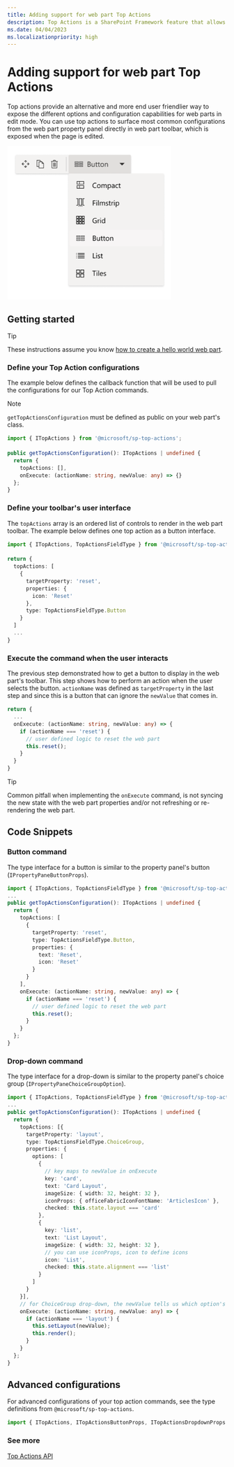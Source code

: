 ```yaml
---
title: Adding support for web part Top Actions
description: Top Actions is a SharePoint Framework feature that allows web part developers to add commands to a web part's toolbar
ms.date: 04/04/2023
ms.localizationpriority: high
---
```


# Adding support for web part Top Actions

Top actions provide an alternative and more end user friendlier way to expose the different options and configuration capabilities for web parts in edit mode. You can use top actions to surface most common configurations from the web part property panel directly in web part toolbar, which is exposed when the page is edited.

![Top Actions Example](../../../images/webpart-top-actions.png)

## Getting started

> [!TIP]
> These instructions assume you know [how to create a hello world web part](../get-started/build-a-hello-world-web-part.md).

### Define your Top Action configurations

The example below defines the callback function that will be used to pull the configurations for our Top Action commands.

> [!NOTE]
> `getTopActionsConfiguration` must be defined as public on your web part's class.

```typescript
import { ITopActions } from '@microsoft/sp-top-actions';

public getTopActionsConfiguration(): ITopActions | undefined {
  return {
    topActions: [],
    onExecute: (actionName: string, newValue: any) => {}
  };
}
```

### Define your toolbar's user interface

The `topActions` array is an ordered list of controls to render in the web part toolbar. The example below defines one top action as a button interface.

```typescript
import { ITopActions, TopActionsFieldType } from '@microsoft/sp-top-actions';

return {
  topActions: [
    {
      targetProperty: 'reset',
      properties: {
        icon: 'Reset'
      },
      type: TopActionsFieldType.Button
    }
  ]
  ...
}
```

### Execute the command when the user interacts

The previous step demonstrated how to get a button to display in the web part's toolbar. This step shows how to perform an action when the user selects the button. `actionName` was defined as `targetProperty` in the last step and since this is a button that can ignore the `newValue` that comes in.

```typescript
return {
  ...
  onExecute: (actionName: string, newValue: any) => {
    if (actionName === 'reset') {
      // user defined logic to reset the web part
      this.reset();
    }
  }
}
```

> [!TIP]
> Common pitfall when implementing the `onExecute` command, is not syncing the new state with the web part properties and/or not refreshing or re-rendering the web part.

## Code Snippets

### Button command

The type interface for a button is similar to the property panel's button (`IPropertyPaneButtonProps`).

```typescript
import { ITopActions, TopActionsFieldType } from '@microsoft/sp-top-actions';
...
public getTopActionsConfiguration(): ITopActions | undefined {
  return {
    topActions: [
      {
        targetProperty: 'reset',
        type: TopActionsFieldType.Button,
        properties: {
          text: 'Reset',
          icon: 'Reset'
        }
      }
    ],
    onExecute: (actionName: string, newValue: any) => {
      if (actionName === 'reset') {
        // user defined logic to reset the web part
        this.reset();
      }
    }
  };
}
```

### Drop-down command

The type interface for a drop-down is similar to the property panel's choice group (`IPropertyPaneChoiceGroupOption`).

```typescript
import { ITopActions, TopActionsFieldType } from '@microsoft/sp-top-actions';
...
public getTopActionsConfiguration(): ITopActions | undefined {
  return {
    topActions: [{
      targetProperty: 'layout',
      type: TopActionsFieldType.ChoiceGroup,
      properties: {
        options: [
          {
            // key maps to newValue in onExecute
            key: 'card',
            text: 'Card Layout',
            imageSize: { width: 32, height: 32 },
            iconProps: { officeFabricIconFontName: 'ArticlesIcon' },
            checked: this.state.layout === 'card'
          },
          {
            key: 'list',
            text: 'List Layout',
            imageSize: { width: 32, height: 32 },
            // you can use iconProps, icon to define icons
            icon: 'List',
            checked: this.state.alignment === 'list'
          }
        ]
      }
    }],
    // for ChoiceGroup drop-down, the newValue tells us which option's key was selected
    onExecute: (actionName: string, newValue: any) => {
      if (actionName === 'layout') {
        this.setLayout(newValue);
        this.render();
      }
    }
  };
}
```

## Advanced configurations

For advanced configurations of your top action commands, see the type definitions from `@microsoft/sp-top-actions`.


```typescript
import { ITopActions, ITopActionsButtonProps, ITopActionsDropdownProps } from '@microsoft/sp-top-actions';
```

### See more

[Top Actions API](/javascript/api/sp-top-actions)
